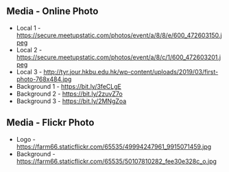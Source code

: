## Media - Online Photo

* Local 1 - https://secure.meetupstatic.com/photos/event/a/8/8/e/600_472603150.jpeg
* Local 2 - https://secure.meetupstatic.com/photos/event/a/8/c/1/600_472603201.jpeg
* Local 3 - http://tyr.jour.hkbu.edu.hk/wp-content/uploads/2019/03/first-photo-768x484.jpg
* Background 1 - https://bit.ly/3feCLgE
* Background 2 - https://bit.ly/2zuvZ7o
* Background 3 - https://bit.ly/2MNgZoa

## Media - Flickr Photo

* Logo - https://farm66.staticflickr.com/65535/49994247961_9915071459.jpg
* Background - https://farm66.staticflickr.com/65535/50107810282_fee30e328c_o.jpg